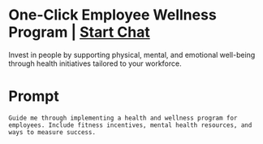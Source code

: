 

# One-Click Employee Wellness Program | [Start Chat](https://gptcall.net/chat.html?data=%7B%22contact%22%3A%7B%22id%22%3A%2203234117-833a-427a-aa19-da6cee9099e0%22%2C%22flow%22%3Atrue%7D%7D)
<p>Invest in people by supporting physical, mental, and emotional well-being through health initiatives tailored to your workforce.</p>

# Prompt

```
Guide me through implementing a health and wellness program for employees. Include fitness incentives, mental health resources, and ways to measure success.
```





